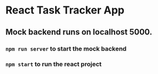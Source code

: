 # React Task Tracker App

## Mock backend runs on localhost 5000.

### `npm run server` to start the mock backend

### `npm start` to run the react project
